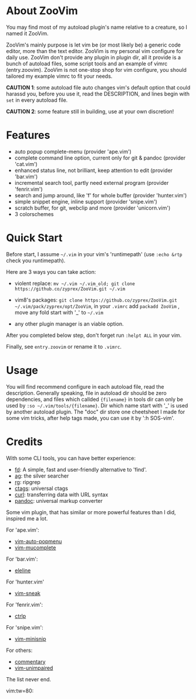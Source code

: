 <!-- 🐀🐁🐂🐃🐄🐅🐆🐇🐈🐉🐊🐋🐌🐍🐎🐏🐐🐑🐒🐓🐔🐕🐖🐗🐘🐙🐚🐛🐜🐝🐞🐟🐠🐡🐢🐣🐤🐥🐦🐧🐨🐩🐪🐫🐬🐭🐮🐯🐰🐱🐲🐳🐴🐵🐶🐷🐸🐹🐺🐻🐼🐽 -->
# About ZooVim

You may find most of my autoload plugin's name relative to a creature, so I
named it ZooVim.

ZooVim's mainly purpose is let vim be (or most likely be) a generic code editor,
more than the text editor. ZooVim is my personal vim configure for daily use.
ZooVim don't provide any plugin in plugin dir, all it provide
is a bunch of autoload files, some script tools and an example of vimrc (entry.zoovim).
ZooVim is not one-stop shop for vim configure, you should tailored my example vimrc
to fit your needs.

**CAUTION 1**: some autoload file auto changes vim's default option that could
harassd you, before you use it, read the DESCRIPTION, and lines begin with
`set` in every autoload file.

**CAUTION 2**: some feature still in building, use at your own discretion!


# Features

- auto popup complete-menu (provider 'ape.vim')
- complete command line option, current only for git & pandoc (provider 'cat.vim')
- enhanced status line, not brilliant, keep attention to edit (provider 'bar.vim')
- incremental search tool, partly need external program (provider 'fenrir.vim')
- search and jump around, like 'f' for whole buffer (provider 'hunter.vim')
- simple snippet engine, inline support (provider 'snipe.vim')
- scratch buffer, for git, webclip and more (provider 'unicorn.vim')
- 3 colorschemes

# Quick Start

Before start, I assume `~/.vim` in your vim's 'runtimepath' (use `:echo &rtp`
check you runtimepath).

Here are 3 ways you can take action:

- violent replace:
 `mv ~/.vim ~/.vim_old; git clone https://github.co/zyprex/ZooVim.git ~/.vim`

- vim8's packages: `git clone https://github.co/zyprex/ZooVim.git
  ~/.vim/pack/zyprex/opt/ZooVim`, in your `.vimrc` add `packadd ZooVim` ,
  move any fold start with '\_' to `~/.vim`

- any other plugin manager is an viable option.

After you completed below step, don't forget run `:helpt ALL` in your vim.

Finally, see `entry.zoovim` or rename it to `.vimrc`.

# Usage

You will find recommend configure in each autoload file, read the description.
Generally speaking, file in autoload dir should be zero dependencies, and files
which callded `{filename}` in tools dir can only be used by
`:so ~/.vim/tools/{filename}`. Dir which name start with '\_' is used by another
autoload plugin. The "doc" dir store one cheetsheet I made for some vim tricks,
after help tags made, you can use it by ':h SOS-vim'.

# Credits

With some CLI tools, you can have better experience:

- [fd](https://github.com/sharkdp/fd): A simple, fast and user-friendly alternative to 'find'.
- [ag](https://github.com/ggreer/the_silver_searcher): the silver searcher
- [rg](https://github.com/BurntSushi/ripgrep): ripgrep
- [ctags](https://github.com/universal-ctags/ctags): universal ctags
- [curl](https://curl.se/download.html): transferring data with URL syntax
- [pandoc](https://github.com/jgm/pandoc): universal markup converter
<!-- https://www.doxygen.nl/download.html -->

Some vim plugin, that has similar or more powerful features than I did, inspired me a lot.

For 'ape.vim':

- [vim-auto-popmenu](https://github.com/skywind3000/vim-auto-popmenu)
- [vim-mucomplete](https://github.com/lifepillar/vim-mucomplete)

For 'bar.vim':

- [eleline](https://github.com/liuchengxu/eleline.vim)

For 'hunter.vim'

- [vim-sneak](https://github.com/justinmk/vim-sneak)

For 'fenrir.vim':

- [ctrlp](https://github.com/ctrlpvim/ctrlp.vim)

For 'snipe.vim':

- [vim-minisnip](https://github.com/tckmn/vim-minisnip)

For others:

- [commentary](https://github.com/tpope/commentary)
- [vim-unimpaired](https://github.com/tpope/vim-unimpaired)

The list never end.

 vim:tw=80:
